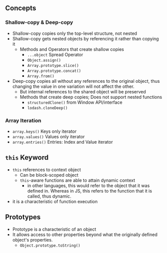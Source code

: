 ## Concepts
### Shallow-copy & Deep-copy
* Shallow-copy copies only the top-level structure, not nested
* Shallow-copy gets nested objects by referencing it rather than copying it
  * Methods and Operators that create shallow copies
    * `...object` Spread Operator
    * `Object.assign()`
    * `Array.prototype.slice()`
    * `Array.prototype.concat()`
    * `Array.from()`
* Deep-copy copies all without any references to the original object, thus changing the value in one variation will not affect the other.
  * But internal references to the shared object will be preserved
  * Methods that create deep copies; Does not support nested functions
    * `structuredClone()` from Window API/interface
    * `lodash.cloneDeep()`

### Array Iteration
  * `array.keys()` Keys only iterator
  * `array.values()` Values only iterator
  * `array.entries()` Entries: Index and Value iterator

## `this` Keyword
  * `this` references to context object
    * Can be block-scoped object
    * `this`-aware functions are able to attain dynamic context
      * in other languages, this would refer to the object that it was defined in. Whereas in JS, this refers to the function that it is called, thus dynamic.
  * it is a characteristic of function execution

## Prototypes
  * Prototype is a characteristic of an object
  * It allows access to other properties beyond what the originally defined object's properties.
    * `Object.prototype.toString()`
